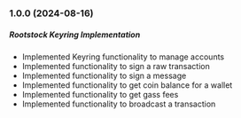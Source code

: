 ### 1.0.0 (2024-08-16)

##### Rootstock Keyring Implementation

- Implemented Keyring functionality to manage accounts
- Implemented functionality to sign a raw transaction
- Implemented functionality to sign a message
- Implemented functionality to get coin balance for a wallet
- Implemented functionality to get gass fees
- Implemented functionality to broadcast a transaction
